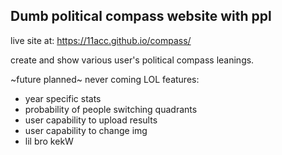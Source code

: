 ## Dumb political compass website with ppl

live site at: https://11acc.github.io/compass/

create and show various user's political compass leanings.

~future planned~ never coming LOL features:
- year specific stats
- probability of people switching quadrants
- user capability to upload results
- user capability to change img
- lil bro kekW
